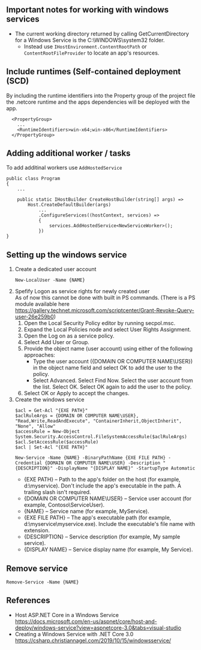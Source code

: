 ﻿## Important notes for working with windows services
- The current working directory returned by calling GetCurrentDirectory for a Windows Service is the C:\WINDOWS\system32 folder.
    - Instead use `IHostEnvironment.ContentRootPath` or `ContentRootFileProvider` to locate an app's resources.


## Include runtimes (Self-contained deployment (SCD)
By including the runtime identifiers into the Property group of the project file the .netcore runtime and the apps dependencies will be deployed with the app.
```
  <PropertyGroup>
	...
    <RuntimeIdentifiers>win-x64;win-x86</RuntimeIdentifiers>
  </PropertyGroup>
```

## Adding additional worker / tasks
To add additinal workers use `AddHostedService`

```
public class Program
{
    ...

    public static IHostBuilder CreateHostBuilder(string[] args) =>
        Host.CreateDefaultBuilder(args)
			...
            .ConfigureServices((hostContext, services) =>
            {
                services.AddHostedService<NewServiceWorker>();
            })	
}
```

## Setting up the windows service

1. Create a dedicated user account
    ```
    New-LocalUser -Name {NAME}
    ```
1. Spefify Logon as service rights for newly created user  
As of now this cannot be done with built in PS commands.
(There is a PS module available here https://gallery.technet.microsoft.com/scriptcenter/Grant-Revoke-Query-user-26e259b0)
    1. Open the Local Security Policy editor by running secpol.msc.
    1. Expand the Local Policies node and select User Rights Assignment.
    1. Open the Log on as a service policy.
	  1. Select Add User or Group.
	  1. Provide the object name (user account) using either of the following approaches:
		    - Type the user account ({DOMAIN OR COMPUTER NAME\USER}) in the object name field and select OK to add the user to the policy.
		    - Select Advanced. Select Find Now. Select the user account from the list. Select OK. Select OK again to add the user to the policy.
	  1. Select OK or Apply to accept the changes.
1. Create the windows service
    ```
    $acl = Get-Acl "{EXE PATH}"
    $aclRuleArgs = {DOMAIN OR COMPUTER NAME\USER}, "Read,Write,ReadAndExecute", "ContainerInherit,ObjectInherit", "None", "Allow"
    $accessRule = New-Object System.Security.AccessControl.FileSystemAccessRule($aclRuleArgs)
    $acl.SetAccessRule($accessRule)
    $acl | Set-Acl "{EXE PATH}"

    New-Service -Name {NAME} -BinaryPathName {EXE FILE PATH} -Credential {DOMAIN OR COMPUTER NAME\USER} -Description "{DESCRIPTION}" -DisplayName "{DISPLAY NAME}" -StartupType Automatic
    ```
    - {EXE PATH} – Path to the app's folder on the host (for example, d:\myservice). Don't include the app's executable in the path. A trailing slash isn't required.
    - {DOMAIN OR COMPUTER NAME\USER} – Service user account (for example, Contoso\ServiceUser).
    - {NAME} – Service name (for example, MyService).
    - {EXE FILE PATH} – The app's executable path (for example, d:\myservice\myservice.exe). Include the executable's file name with extension.
    - {DESCRIPTION} – Service description (for example, My sample service).
    - {DISPLAY NAME} – Service display name (for example, My Service).

## Remove service
```
Remove-Service -Name {NAME}
```

## References
- Host ASP.NET Core in a Windows Service
  https://docs.microsoft.com/en-us/aspnet/core/host-and-deploy/windows-service?view=aspnetcore-3.0&tabs=visual-studio
- Creating a Windows Service with .NET Core 3.0
  https://csharp.christiannagel.com/2019/10/15/windowsservice/